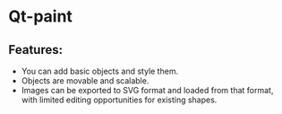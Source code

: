 # Qt-paint
## Features:
- You can add basic objects and style them. 
- Objects are movable and scalable. 
- Images can be exported to SVG format and loaded from that format, with limited editing opportunities for existing shapes. 
